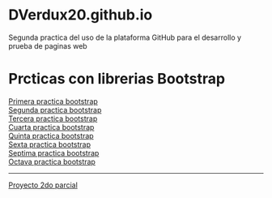 # DVerdux20.github.io
Segunda practica del uso de la plataforma GitHub para el desarrollo y prueba de paginas web

<h1>Prcticas con librerias Bootstrap</h1>
<a href="https://DVerdux20.github.io/PracticaBootstrap/PracticaBootstrap1">Primera practica bootstrap</a><br>
<a href="https://DVerdux20.github.io/PracticaBootstrap/PracticaBootstrap2">Segunda practica bootstrap</a><br>
<a href="https://DVerdux20.github.io/PracticaBootstrap/PracticaBootstrap3">Tercera practica bootstrap</a><br>
<a href="https://DVerdux20.github.io/PracticaBootstrap/PracticaBootstrap4">Cuarta practica bootstrap</a><br>
<a href="https://DVerdux20.github.io/PracticaBootstrap/PracticaBootstrap5">Quinta practica bootstrap</a><br>
<a href="https://DVerdux20.github.io/PracticaBootstrap/PracticaBootstrap6">Sexta practica bootstrap</a><br>
<a href="https://DVerdux20.github.io/PracticaBootstrap/PracticaBootstrap7">Septima practica bootstrap</a><br>
<a href="https://DVerdux20.github.io/PracticaBootstrap/PracticaBootstrap8">Octava practica bootstrap</a><hr>
<a href="https://DVerdux20.github.io/Proyecto2doParcial.html">Proyecto 2do parcial</a>
